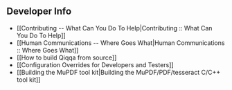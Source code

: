 ## Developer Info

+ [[Contributing -- What Can You Do To Help|Contributing :: What Can You Do To Help]]
+ [[Human Communications -- Where Goes What|Human Communications :: Where Goes What]]
+ [[How to build Qiqqa from source]]
+ [[Configuration Overrides for Developers and Testers]]
+ [[Building the MuPDF tool kit|Building the MuPDF/PDF/tesseract C/C++ tool kit]]

